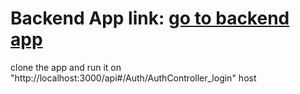 # Backend App link: <a href="https://github.com/mustafafiliz/yt-auth-nest.git">go to backend app</a>
clone the app and run it on "http://localhost:3000/api#/Auth/AuthController_login" host
